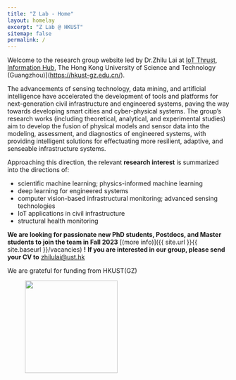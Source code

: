 ```yaml
---
title: "Z Lab - Home"
layout: homelay
excerpt: "Z Lab @ HKUST"
sitemap: false
permalink: /
---
```


Welcome to the research group website led by Dr.Zhilu Lai at [IoT Thrust](https://infh.hkust-gz.edu.cn/en/academics/iot), [Information Hub](https://infh.hkust-gz.edu.cn/en), The Hong Kong University of Science and Technology (Guangzhou)](https://hkust-gz.edu.cn/).

The advancements of sensing technology, data mining, and artificial intelligence have accelerated the development of tools and platforms for next-generation civil infrastructure and engineered systems, paving the way towards developing smart cities and cyber-physical systems. The group’s research works (including theoretical, analytical, and experimental studies) aim to develop the fusion of physical models and sensor data into the modeling, assessment, and diagnostics of engineered systems, with providing intelligent solutions for effectuating more resilient, adaptive, and senseable infrastructure systems.

Approaching this direction, the relevant **research interest** is summarized into the directions of:

* scientific machine learning; physics-informed machine learning
* deep learning for engineered systems
* computer vision-based infrastructural monitoring; advanced sensing technologies
* IoT applications in civil infrastructure
* structural health monitoring


 **We are  looking for passionate new PhD students, Postdocs, and Master students to join the team in Fall 2023** [(more info)]({{ site.url }}{{ site.baseurl }}/vacancies) **!** **If you are interested in our group, please send your CV to** [zhilulai@ust.hk](mailto:zhilulai@ust.hk)


We are grateful for funding from HKUST(GZ)

<!-- <figure class="fourth">
  <img src="{{ site.url }}{{ site.baseurl }}/images/HKUST-original_0.svg" style="width: 210px">
</figure> -->
<figure class="fourth">
  <img src="{{ site.url }}{{ site.baseurl }}/images/HKUST(GZ)_Logo.png" style="width: 210px">
</figure>
